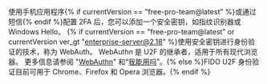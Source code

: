 使用手机应用程序{% if currentVersion == "free-pro-team@latest" %}或通过短信{% endif %}配置 2FA 后，您可以添加一个安全密钥，如指纹识别器或 Windows Hello。 {% if currentVersion == "free-pro-team@latest" or currentVersion ver_gt "enterprise-server@2.18" %}使用安全密钥进行身份验证的技术，称为 WebAuth。 WebAuthn 是 U2F 的继承者，适用于所有现代浏览器。 更多信息请参阅 "[WebAuthn](https://webauthn.guide/)" 和“[我能用吗](https://caniuse.com/#search=webauthn)”。{% else %}FIDO U2F 身份验证目前可用于 Chrome、Firefox 和 Opera 浏览器。{% endif %}

